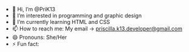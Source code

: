 - 👋 Hi, I’m @PriK13
- 👀 I’m interested in programming and graphic design
- 🌱 I’m currently learning HTML and CSS
- 📫 How to reach me: My email -> priscilla.k13.developer@gmail.com
- 😄 Pronouns: She/Her
- ⚡ Fun fact: 

<!---
PriK13/PriK13 is a ✨ special ✨ repository because its `README.md` (this file) appears on your GitHub profile.
You can click the Preview link to take a look at your changes.
--->
